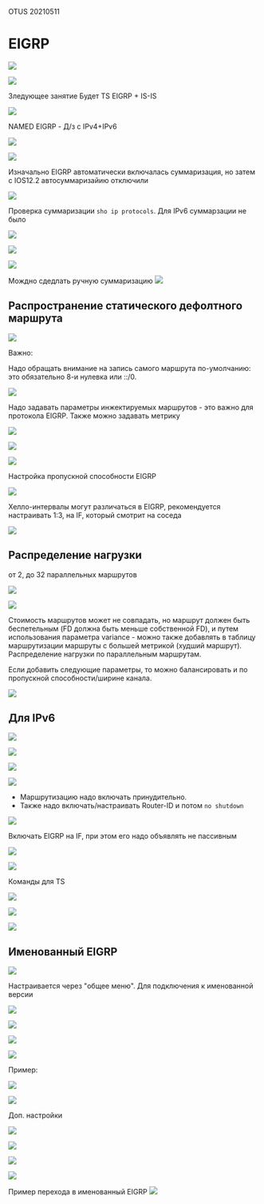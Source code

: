 OTUS 20210511

# EIGRP #

![](pictures/01.jpg)

![](pictures/02.jpg)

Зледующее занятие Будет TS EIGRP + IS-IS

![](pictures/03.jpg)

NAMED EIGRP - Д/з c IPv4+IPv6

![](pictures/04.jpg)


![](pictures/05.jpg)

Изначально EIGRP автоматически включалась суммаризация, но затем с IOS12.2 автосуммаризайию отключили

![](pictures/06.jpg)
 
Проверка суммаризации ```sho ip protocols```. Для IPv6 суммарзации не было

![](pictures/07.jpg)

![](pictures/08.jpg)

![](pictures/09.jpg)

Мождно сдедлать ручную суммаризацию
![](pictures/10.jpg)

## Распространение статического дефолтного маршрута

![](pictures/12.jpg)

Важно:

Надо обращать внимание на запись самого маршрута по-умолчанию: это обязательно 8-и нулевка или ::/0.

![](pictures/13.jpg)

Надо задавать параметры инжектируемых маршрутов - это важно для протокола EIGRP. Также можно задавать метрику

![](pictures/14.jpg)

![](pictures/15.jpg)

![](pictures/16.jpg)

Настройка пропускной способности EIGRP

![](pictures/17.jpg)

Хелло-интервалы могут различаться в EIGRP, рекомендуется настраивать 1:3, на IF, который смотрит на соседа

![](pictures/18.jpg)

## Распределение нагрузки

от 2, до 32 параллельных маршрутов

![](pictures/19.jpg)

![](pictures/20.jpg)

Стоимость маршрутов может не совпадать, но маршрут должен быть беспетельным (FD должна быть меньше собственной FD), и  путем использования параметра variance - можно также добавлять в таблицу маршрутизации маршруты с большей метрикой (худший маршрут). Распределение нагрузки по параллельным маршрутам.

Если добавить следующие параметры, то можно балансировать и по пропускной способности/ширине канала.

![](pictures/21.jpg)


## Для IPv6
![](pictures/22.jpg)

![](pictures/23.jpg)

![](pictures/24.jpg)

![](pictures/25.jpg)


- Маршрутизацию надо включать принудительно. 
- Также надо включать/настраивать Router-ID и потом ```no shutdown ```

![](pictures/27.jpg)

Включать EIGRP на IF, при этом его надо объявлять не пассивным

![](pictures/28.jpg)

![](pictures/29.jpg)

Команды для TS

![](pictures/30.jpg)

![](pictures/31.jpg)

![](pictures/32.jpg)

## Именованный EIGRP

![](pictures/33.jpg)

Настраивается через "общее меню". Для подключения к именованной версии

![](pictures/34.jpg)

![](pictures/35.jpg)

![](pictures/36.jpg)

![](pictures/37.jpg)

Пример: 

![](pictures/38.jpg)

![](pictures/39.jpg)

Доп. настройки

![](pictures/40.jpg)

![](pictures/41.jpg)

![](pictures/42.jpg)

![](pictures/43.jpg)

Пример перехода в именованный EIGRP
![](pictures/44.jpg)


